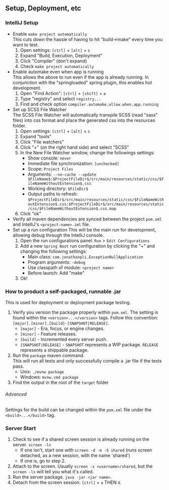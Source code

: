 ## Setup, Deployment, etc

### IntelliJ Setup
+ Enable `make project automatically`  
  This cuts down the hassle of having to hit "build->make" every time
  you want to test.
  1. Open settings: `[ctrl]` + `[alt]` + `s`
  2. Expand "Build, Execution, Deployment"
  3. Click "Compiler" (don't expand)
  4. Check `make project automatically`
+ Enable automake even when app is running  
  This allows the above to run even if the app is already running. In
  conjunction with the "springloaded" spring plugin, this enables hot
  development.
  1. Open "Find Action": `[ctrl]` + `[shift]` + `a`
  2. Type "registry" and select `registry...`
  3. Find and check option `compiler.automake.allow.when.app.running`
+ Set up SCSS File Watcher  
  The SCSS File Watcher will automatically transpile SCSS (read "sass"
  files) into css format and place the generated css into the resources
  folder.
  1. Open settings: `[ctrl]` + `[alt]` + `s`
  2. Expand "tools"
  3. Click "File watchers"
  4. Click "+" (on the right hand side) and select "SCSS"
  5. In the New File Watcher window, change the followings settings:
     + Show console: `never`
     + Immediate file synchronization: `[unchecked]`
     + Scope: `Project Files`
     + Arguments: `--no-cache --update $FileName$:$ProjectFileDir$/src/main/resources/static/css/$FileNameWithoutExtension$.css`
     + Working directory: `$FileDir$`
     + Output paths to refresh: `$ProjectFileDir$/src/main/resources/static/css/$FileNameWithoutExtension$.css:$ProjectFileDir$/src/main/resources/static/css/$FileNameWithoutExtension$.css.map`
  6. Click "ok" 
+ Verify all maven dependencies are synced between the project `pom.xml`
  and IntelliJ's `<project-name>.iml` file.
+ Set up a run configuration
  This will be the main run for development, allowing debug through the
  IntelliJ console.
  1. Open the run configurations panel: `Run` > `Edit Configurations`
  2. Add a new `Spring Boot` run configuration by clicking the "+" and
     changing the following settings:
     + Main class: `com.jonathanpli.ExceptionNullApplication`
     + Program arguments: `-debug`
     + Use classpath of module: `<project name>`
     + Before launch: Add "make"
  3. Ok!

### How to product a self-packaged, runnable .jar
This is used for deployment or deployment package testing.
1. Verify you version the package properly within `pom.xml`. The setting
   is found within the `<version>...</version>` tags. Follow this
   convention: `[major].[minor].[build]-[SNAPSHOT|RELEASE]`.
   + `[major]` - Era, focus, or engine changes.
   + `[minor]` - Feature releases.
   + `[build]` - Incremented every server push.
   + `[SNAPSHOT|RELEASE]` - `SNAPSHOT` represents a WIP package.
    `RELEASE` represents a shippable package.
2. Run the `package` maven command.  
   This will run all tests and only successfully compile a .jar file if
   the tests pass.
   + Unix: `./mvnw package`
   + Windows: `mvnw.cmd package`
3. Find the output in the root of the `target` folder

###### Advanced
Settings for the build can be changed within the `pom.xml` file under
the `<build>...</build>` tag.

### Server Start
1. Check to see if a shared screen session is already running on the server. `screen -ls`
   + If one isn't, start one with `screen -d -m -S shared` (runs screen detached, as a new 
   session, with the name 'shared')
   + If one is, go to step 2.
2. Attach to the screen. Usually `screen -x <username>/shared`, but the `screen -ls` will tell 
   you what it's called.
3. Run the server package. `java -jar <jar name>`.
4. Detach from the screen session. `[ctrl]` + `a` THEN `d`.
